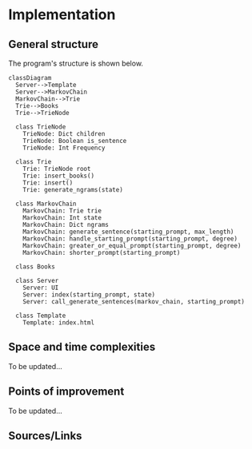 # Implementation
## General structure
The program's structure is shown below.

```mermaid
classDiagram
  Server-->Template
  Server-->MarkovChain
  MarkovChain-->Trie
  Trie-->Books
  Trie-->TrieNode

  class TrieNode
    TrieNode: Dict children
    TrieNode: Boolean is_sentence
    TrieNode: Int Frequency
    
  class Trie
    Trie: TrieNode root
    Trie: insert_books()
    Trie: insert()
    Trie: generate_ngrams(state)
  
  class MarkovChain
    MarkovChain: Trie trie
    MarkovChain: Int state
    MarkovChain: Dict ngrams
    MarkovChain: generate_sentence(starting_prompt, max_length)
    MarkovChain: handle_starting_prompt(starting_prompt, degree)
    MarkovChain: greater_or_equal_prompt(starting_prompt, degree)
    MarkovChain: shorter_prompt(starting_prompt)

  class Books

  class Server
    Server: UI
    Server: index(starting_prompt, state)
    Server: call_generate_sentences(markov_chain, starting_prompt)

  class Template
    Template: index.html
  ```

## Space and time complexities
To be updated...

## Points of improvement
To be updated...

## Sources/Links
